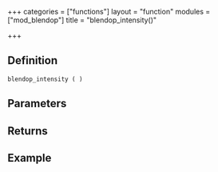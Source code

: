 +++
categories = ["functions"]
layout = "function"
modules = ["mod_blendop"]
title = "blendop_intensity()"

+++

## Definition

    blendop_intensity ( )

## Parameters

## Returns

## Example
